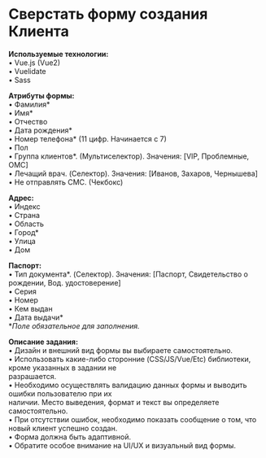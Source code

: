 # Сверстать форму создания Клиента

**Используемые технологии:**  
• Vue.js (Vue2)  
• Vuelidate  
• Sass

**Атрибуты формы:**  
• Фамилия*  
• Имя*  
• Отчество  
• Дата рождения*  
• Номер телефона* (11 цифр. Начинается с 7)  
• Пол  
• Группа клиентов\*. (Мультиселектор). Значения: [VIP, Проблемные, ОМС]  
• Лечащий врач. (Cелектор). Значения: [Иванов, Захаров, Чернышева]  
• Не отправлять СМС. (Чекбокс)

**Адрес:**  
• Индекс  
• Страна  
• Область  
• Город\*  
• Улица  
• Дом

**Паспорт:**  
• Тип документа*. (Cелектор). Значения: [Паспорт, Свидетельство о рождении, Вод. удостоверение]  
• Серия  
• Номер  
• Кем выдан  
• Дата выдачи*  
\*_Поле обязательное для заполнения._

**Описание задания:**  
• Дизайн и внешний вид формы вы выбираете самостоятельно.  
• Использовать какие-либо сторонние (CSS/JS/Vue/Etc) библиотеки, кроме указанных в задании не  
разрашается.  
• Необходимо осуществлять валидацию данных формы и выводить ошибки пользователю при их  
наличии. Место выведения, формат и текст вы определяете самостоятельно.  
• При отсутствии ошибок, необходимо показать сообщение о том, что новый клиент успешно создан.  
• Форма должна быть адаптивной.  
• Обратите особое внимание на UI/UX и визуальный вид формы.
